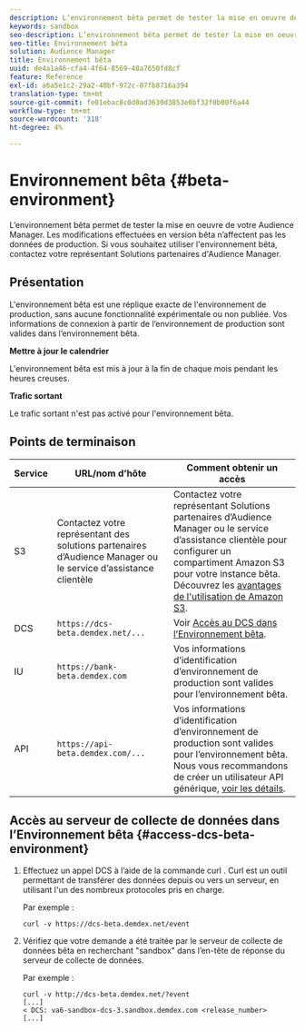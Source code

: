 ```yaml
---
description: L’environnement bêta permet de tester la mise en oeuvre de votre Audience Manager. Les modifications effectuées en version bêta n’affectent pas les données de production. Si vous souhaitez utiliser l'environnement bêta, contactez votre représentant Solutions partenaires d'Audience Manager.
keywords: sandbox
seo-description: L’environnement bêta permet de tester la mise en oeuvre de votre Audience Manager. Les modifications effectuées en version bêta n’affectent pas les données de production. Si vous souhaitez utiliser l'environnement bêta, contactez votre représentant Solutions partenaires d'Audience Manager.
seo-title: Environnement bêta
solution: Audience Manager
title: Environnement bêta
uuid: de4a1a46-cfa4-4f64-8569-48a7650fd8cf
feature: Reference
exl-id: a6a5e1c2-29a2-40bf-972c-87fb8716a394
translation-type: tm+mt
source-git-commit: fe01ebac8c0d0ad3630d3853e0bf32f0b00f6a44
workflow-type: tm+mt
source-wordcount: '318'
ht-degree: 4%

---
```


# Environnement bêta {#beta-environment}

L’environnement bêta permet de tester la mise en oeuvre de votre Audience Manager. Les modifications effectuées en version bêta n’affectent pas les données de production. Si vous souhaitez utiliser l&#39;environnement bêta, contactez votre représentant Solutions partenaires d&#39;Audience Manager.

## Présentation

L&#39;environnement bêta est une réplique exacte de l&#39;environnement de production, sans aucune fonctionnalité expérimentale ou non publiée. Vos informations de connexion à partir de l’environnement de production sont valides dans l’environnement bêta.

**Mettre à jour le calendrier**

L&#39;environnement bêta est mis à jour à la fin de chaque mois pendant les heures creuses.

**Trafic sortant**

Le trafic sortant n&#39;est pas activé pour l&#39;environnement bêta.

<!-- 

Added re: AAM-30826.

 -->

## Points de terminaison



| Service | URL/nom d’hôte | Comment obtenir un accès |
|--- |--- | --- |
| S3 | Contactez votre représentant des solutions partenaires d’Audience Manager ou le service d’assistance clientèle | Contactez votre représentant Solutions partenaires d’Audience Manager ou le service d’assistance clientèle pour configurer un compartiment Amazon S3 pour votre instance bêta. Découvrez les [avantages de l&#39;utilisation de Amazon S3](../reference/amazon-s3.md). |
| DCS | `https://dcs-beta.demdex.net/...` | Voir [Accès au DCS dans l’Environnement bêta](../reference/beta-environment.md#access-dcs-beta-environment). |
| IU | `https://bank-beta.demdex.com` | Vos informations d’identification d’environnement de production sont valides pour l’environnement bêta. |
| API | `https://api-beta.demdex.com/...` | Vos informations d’identification d’environnement de production sont valides pour l’environnement bêta. Nous vous recommandons de créer un utilisateur API générique, [voir les détails](../api/rest-api-main/aam-api-getting-started.md#requirements). |

## Accès au serveur de collecte de données dans l’Environnement bêta {#access-dcs-beta-environment}

1. Effectuez un appel DCS à l’aide de la commande curl [](https://curl.haxx.se/docs/manpage.html). Curl est un outil permettant de transférer des données depuis ou vers un serveur, en utilisant l&#39;un des nombreux protocoles pris en charge.

   Par exemple :

   `curl -v https://dcs-beta.demdex.net/event`

1. Vérifiez que votre demande a été traitée par le serveur de collecte de données bêta en recherchant &quot;sandbox&quot; dans l’en-tête de réponse du serveur de collecte de données.

   Par exemple :

   ```
   curl -v http://dcs-beta.demdex.net/?event
   [...]
   < DCS: va6-sandbox-dcs-3.sandbox.demdex.com <release_number>
   [...]
   ```

<!--

1. Determine the load balancer's endpoint IP addresses.

   Run the `dig`  [command](https://en.wikipedia.org/wiki/Dig_(command)) to determine the IP address of the nearest load balancer. The `dig` command queries the Domain Name System and returns the name and IP addresses of the [!DNL Audience Manager] [!UICONTROL Data Collection Servers (DCS)].

   ```
   dig dcs-beta.demdex.net
   ...
   dcs-sandbox-1754093861.us-east-1.elb.amazonaws.com. 60 IN A 52.87.15.51
   dcs-sandbox-1754093861.us-east-1.elb.amazonaws.com. 60 IN A 50.16.150.8
   dcs-sandbox-1754093861.us-east-1.elb.amazonaws.com. 60 IN A 52.2.228.100
   ```

2. Using one of the addresses in the above table, add a static DNS entry in the [!DNL /etc/hosts] file.

   On Windows, modify [!DNL c:\WINDOWS\system32\drivers\etc\hosts].

   For example:

   [!DNL 52.87.15.51 *`samplepartner`*.demdex.net]

   >[!NOTE]
   >
   >The addresses change occasionally, so you must keep your [!DNL /etc/hosts] file up to date.

   Additionally, if you need to set up ID synchronization, you must add a similar entry for [!DNL dpm.demdex.net.]

   [!DNL 52.87.15.51 dpm.demdex.net]. 

3. Make a DCS call, using the `curl` [command](https://curl.haxx.se/docs/manpage.html). Curl is a tool to transfer data from or to a server, using one of many supported protocols.

   For example:

   [!DNL https://<domain>/event?product=camera] 

4. Verify that your request was served by the beta DCS by looking for "sandbox" in the DCS response header.

   For example:

   ```
   curl -v https://dcs-beta.demdex.net/?event
   [...]
   < DCS: va6-sandbox-dcs-3.sandbox.demdex.com <release_number>
   [...]
   ```

   -->
